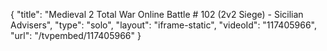 {
    "title": "Medieval 2 Total War Online Battle # 102 (2v2 Siege) - Sicilian Advisers",
    "type": "solo",
    "layout": "iframe-static",
    "videoId": "117405966",
    "url": "\/tvpembed\/117405966"
}